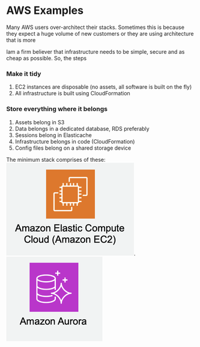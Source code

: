 # AWS Examples

Many AWS users over-architect their stacks. Sometimes this is because they expect a huge volume of new customers or they are using architecture that is more

Iam a firm believer that infrastructure needs to be simple, secure and as cheap as possible. So, the steps

### Make it tidy
1. EC2 instances are disposable (no assets, all software is built on the fly)
2. All infrastructure is built using CloudFormation

### Store everything where it belongs

1. Assets belong in S3
2. Data belongs in a dedicated database, RDS preferably
3. Sessions belong in Elasticache
4. Infrastructure belongs in code (CloudFormation)
5. Config files belong on a shared storage device

The minimum stack comprises of these:
![EC2](images/EC2.png). ![RDS](images/RDS.png)
